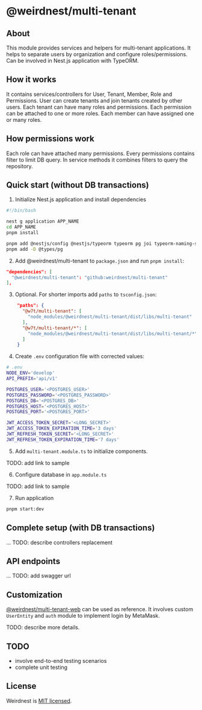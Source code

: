 # @weirdnest/multi-tenant

## About

This module provides services and helpers for multi-tenant applications.
It helps to separate users by organization and configure roles/permissions.
Can be involved in Nest.js application with TypeORM.

## How it works

It contains services/controllers for User, Tenant, Member, Role and Permissions.
User can create tenants and join tenants created by other users.
Each tenant can have many roles and permissions.
Each permission can be attached to one or more roles.
Each member can have assigned one or many roles. 

## How permissions work

Each role can have attached many permissions.
Every permissions contains filter to limit DB query.
In service methods it combines filters to query the repository.

## Quick start (without DB transactions)


1. Initialize Nest.js application and install dependencies

```bash
#!/bin/bash

nest g application APP_NAME
cd APP_NAME
pnpm install

pnpm add @nestjs/config @nestjs/typeorm typeorm pg joi typeorm-naming-strategies
pnpm add -D @types/pg

```


2. Add @weirdnest/multi-tenant to `package.json` and run `pnpm install`:

```json
"dependencies": [
  "@weirdnest/multi-tenant": "github:weirdnest/multi-tenant"
],
```


3. Optional. For shorter imports add `paths` to `tsconfig.json`:

```json
    "paths": {
      "@w7t/multi-tenant": [
        "node_modules/@weirdnest/multi-tenant/dist/libs/multi-tenant"
      ],
      "@w7t/multi-tenant/*": [
        "node_modules/@weirdnest/multi-tenant/dist/libs/multi-tenant/*"
      ]
    }
```


4. Create `.env` configuration file with corrected values:
```bash
# .env
NODE_ENV='develop'
API_PREFIX='api/v1'

POSTGRES_USER='<POSTGRES_USER>'
POSTGRES_PASSWORD='<POSTGRES_PASSWORD>'
POSTGRES_DB='<POSTGRES_DB>'
POSTGRES_HOST='<POSTGRES_HOST>'
POSTGRES_PORT='<POSTGRES_PORT>'

JWT_ACCESS_TOKEN_SECRET='<LONG_SECRET>'
JWT_ACCESS_TOKEN_EXPIRATION_TIME='3 days'
JWT_REFRESH_TOKEN_SECRET='<LONG_SECRET>'
JWT_REFRESH_TOKEN_EXPIRATION_TIME='7 days'
```

5. Add `multi-tenant.module.ts` to initialize components.

TODO: add link to sample


6. Configure database in `app.module.ts`

TODO: add link to sample


7. Run application

```bash
pnpm start:dev
```


## Complete setup (with DB transactions)
... TODO: describe controllers replacement

## API endpoints
... TODO: add swagger url

## Customization
[@weirdnest/multi-tenant-web](https://github.com/weirdnest/multi-tenant-web3) can be used as reference. It involves custom `UserEntity` and `auth` module to implement login by MetaMask.

TODO: describe more details.

## TODO
- involve end-to-end testing scenarios
- complete unit testing

## License

Weirdnest is [MIT licensed](LICENSE).
